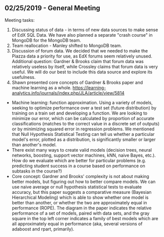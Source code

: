 ## 02/25/2019 - General Meeting

Meeting tasks:
1. Discussing status of data - in terms of new data sources to make sense of EdX SQL Data. We have also planned a separate "crash course" in MongoDB for the MongoDB team.
2. Team reallocation - Manley shifted to MongoDB team.
3. Discussion of forum data. We decided that we needed to make the Piazza data a priority for use, as EdX forums seem relatively unused. Additional question: Gardner & Brooks claim that forum data was relatively useless by itself, while Crossley claims that forum data is very useful. We will do our best to include this data source and explore its usefulness.
4. Shawn presented core concepts of Gardner & Brooks paper and machine learning as a whole. https://learning-analytics.info/journals/index.php/JLA/article/view/5814
  - Machine learning: function approximation. Using a variety of models, seeking to optimize performance over a test set (future distribution) by training on a train set and developing a function. We are looking to minimize our error, which can be calculated by proportion of accurate classifications (matches to the correct value in a discrete set of outputs) or by minimizing squared error in regression problems. We mentioned that Null Hypothesis Statistical Testing can tell us whether a particular model's error, plotted as a distribution, is significantly smaller or larger than another's model.
  - There exist many ways to create valid models (decision trees, neural networks, boosting, support vector machines, kNN, naive Bayes, etc.). How do we evaluate which are better for particular problems (e.g. predicting student success in a course based on performance on subtasks in the course?)
  - Core concept: Gardner and Brooks' complexity is not about making better models, but figuring out how to better compare models. We can use naive average or null hypothesis statistical tests to evaluate accuracy, but this paper suggests a comparative measure (Bayesian Hierarchical Modeling) which is able to show whether one model is better than another, or whether the two are approximately equal in performance (ROPE). The diagram in the paper indicates the relative performance of a set of models, paired with data sets, and the gray square in the top left corner indicates a family of best models which are all approximately equal in performance (aka, several versions of adaboost and rpart, primarily).
